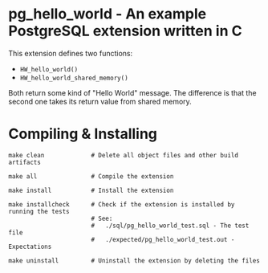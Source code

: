 # pg_hello_world - An example PostgreSQL extension written in C

This extension defines two functions:

* `HW_hello_world()`
* `HW_hello_world_shared_memory()`

Both return some kind of "Hello World" message. The difference is that the second
one takes its return value from shared memory.

# Compiling & Installing

```
make clean             # Delete all object files and other build artifacts

make all               # Compile the extension

make install           # Install the extension

make installcheck      # Check if the extension is installed by running the tests
                       # See:
                       #   ./sql/pg_hello_world_test.sql - The test file
                       #   ./expected/pg_hello_world_test.out - Expectations

make uninstall         # Uninstall the extension by deleting the files
```


